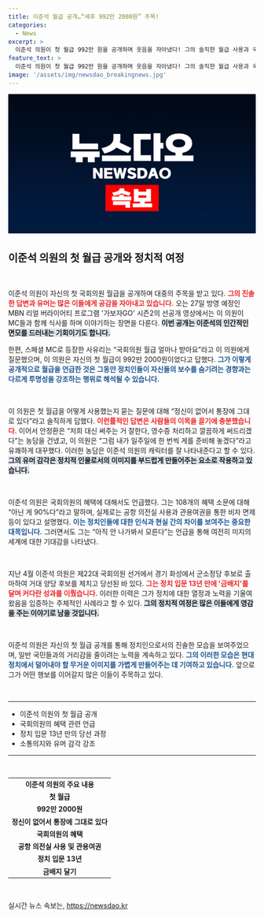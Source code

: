 ```yaml
---
title: 이준석 월급 공개…“세후 992만 2000원” 주목!
categories:
  - News
excerpt: >
  이준석 의원이 첫 월급 992만 원을 공개하며 웃음을 자아냈다! 그의 솔직한 월급 사용과 국회의원 혜택에 대한 폭로는 시청자들의 호기심을 자극하고 있다. MBN 가보자GO에서의 유쾌한 대화, 놓치지 마세요!
feature_text: >
  이준석 의원이 첫 월급 992만 원을 공개하며 웃음을 자아냈다! 그의 솔직한 월급 사용과 국회의원 혜택에 대한 폭로는 시청자들의 호기심을 자극하고 있다. MBN 가보자GO에서의 유쾌한 대화, 놓치지 마세요!
image: '/assets/img/newsdao_breakingnews.jpg'
---
```


<p><img src="/assets/img/newsdao_breakingnews.jpg" alt="bookingtag 속보" /></p>

<h2>이준석 의원의 첫 월급 공개와 정치적 여정</h2>

<p data-ke-size="size16">&nbsp;</p>

<p>이준석 의원이 자신의 첫 국회의원 월급을 공개하며 대중의 주목을 받고 있다. <b><span style="color: #ee2323;">그의 진솔한 답변과 유머는 많은 이들에게 공감을 자아내고 있습니다.</span></b> 오는 27일 방영 예정인 MBN 리얼 버라이어티 프로그램 '가보자GO' 시즌2의 선공개 영상에서는 이 의원이 MC들과 함께 식사를 하며 이야기하는 장면을 다룬다. <b><span style="background-color: #21538527;">이번 공개는 이준석의 인간적인 면모를 드러내는 기회이기도 합니다.</span></b> </p>

<p>한편, 스페셜 MC로 등장한 사유리는 “국회의원 월급 얼마나 받아요”라고 이 의원에게 질문했으며, 이 의원은 자신의 첫 월급이 992만 2000원이었다고 답했다. <b><span style="color: #1a5490;">그가 이렇게 공개적으로 월급을 언급한 것은 그동안 정치인들이 자신들의 보수를 숨기려는 경향과는 다르게 투명성을 강조하는 행위로 해석될 수 있습니다.</span></b> </p>

<p data-ke-size="size16">&nbsp;</p>

<p>이 의원은 첫 월급을 어떻게 사용했는지 묻는 질문에 대해 “정신이 없어서 통장에 그대로 있다”라고 솔직하게 답했다. <b><span style="color: #ee2323;">이런률적인 답변은 사람들의 이목을 끌기에 충분했습니다.</span></b> 이어서 안정환은 “저희 대신 써주는 거 잘한다, 영수증 처리하고 깔끔하게 써드리겠다”는 농담을 건넸고, 이 의원은 “그럼 내가 일주일에 한 번씩 게를 준비해 놓겠다”라고 유쾌하게 대꾸했다. 이러한 농담은 이준석 의원의 캐릭터를 잘 나타내준다고 할 수 있다. <b><span style="background-color: #21538527;">그의 유머 감각은 정치적 인물로서의 이미지를 부드럽게 만들어주는 요소로 작용하고 있습니다.</span></b> </p>

<p data-ke-size="size16">&nbsp;</p>

<p>이준석 의원은 국회의원의 혜택에 대해서도 언급했다. 그는 108개의 혜택 소문에 대해 “아닌 게 90%다”라고 말하며, 실제로는 공항 의전실 사용과 관용여권을 통한 비자 면제 등이 있다고 설명했다. <b><span style="color: #1a5490;">이는 정치인들에 대한 인식과 현실 간의 차이를 보여주는 중요한 대목입니다.</span></b> 그러면서도 그는 “아직 안 나가봐서 모른다”는 언급을 통해 여전히 미지의 세계에 대한 기대감을 나타냈다. </p>

<p data-ke-size="size16">&nbsp;</p>

<p>지난 4월 이준석 의원은 제22대 국회의원 선거에서 경기 화성에서 군소정당 후보로 출마하여 거대 양당 후보를 제치고 당선된 바 있다. <b><span style="color: #ee2323;">그는 정치 입문 13년 만에 '금배지'를 달며 커다란 성과를 이뤘습니다.</span></b> 이러한 이력은 그가 정치에 대한 열정과 노력을 기울여왔음을 입증하는 주체적인 사례라고 할 수 있다. <b><span style="background-color: #21538527;">그의 정치적 여정은 많은 이들에게 영감을 주는 이야기로 남을 것입니다.</span></b> </p>

<p data-ke-size="size16">&nbsp;</p>

<p>이준석 의원은 자신의 첫 월급 공개를 통해 정치인으로서의 진솔한 모습을 보여주었으며, 일반 국민들과의 거리감을 줄이려는 노력을 계속하고 있다. <b><span style="color: #1a5490;">그의 이러한 모습은 현대 정치에서 덜어내야 할 무거운 이미지를 가볍게 만들어주는 데 기여하고 있습니다.</span></b> 앞으로 그가 어떤 행보를 이어갈지 많은 이들이 주목하고 있다. </p>

<p data-ke-size="size16">&nbsp;</p>

<hr>

<ul>
  <li>이준석 의원의 첫 월급 공개</li>
  <li>국회의원의 혜택 관련 언급</li>
  <li>정치 입문 13년 만의 당선 과정</li>
  <li>소통의지와 유머 감각 강조</li>
</ul>

<hr>

<p data-ke-size="size16">&nbsp;</p>

<table style="width: 100%;">
  <tr>
    <td style="text-align: center; height: 17px;"><b>이준석 의원의 주요 내용</b></td>
  </tr>
  <tr>
    <td style="text-align: center; height: 17px;"><b>첫 월급</b></td>
  </tr>
  <tr>
    <td style="text-align: center; height: 17px;"><b>992만 2000원</b></td>
  </tr>
  <tr>
    <td style="text-align: center; height: 17px;"><b>정신이 없어서 통장에 그대로 있다</b></td>
  </tr>
  <tr>
    <td style="text-align: center; height: 17px;"><b>국회의원의 혜택</b></td>
  </tr>
  <tr>
    <td style="text-align: center; height: 17px;"><b>공항 의전실 사용 및 관용여권</b></td>
  </tr>
  <tr>
    <td style="text-align: center; height: 17px;"><b>정치 입문 13년</b></td>
  </tr>
  <tr>
    <td style="text-align: center; height: 17px;"><b>금배지 달기</b></td>
  </tr>
</table>

<p data-ke-size="size16">&nbsp;</p>
실시간 뉴스 속보는, <a href="https://newsdao.kr" rel="dofollow">https://newsdao.kr</a>


